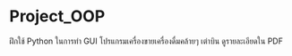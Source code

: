 # Project_OOP
ฝึกใช้ Python ในการทำ GUI โปรแกรมเครื่องขายเครื่องดื่มคล้ายๆ เต่าบิน ดูรายละเอียดใน PDF
